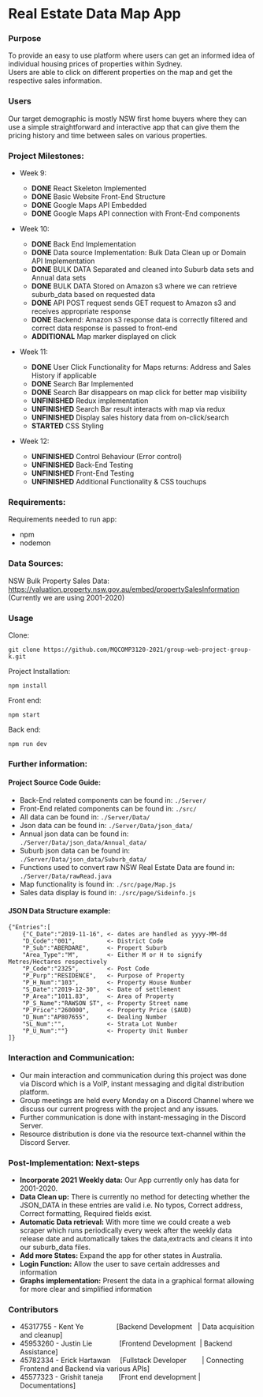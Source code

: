 # Real Estate Data Map App
### Purpose
To provide an easy to use platform where users can get an informed idea of individual housing prices of properties within Sydney.  
Users are able to click on different properties on the map and get the respective sales information.

### Users
Our target demographic is mostly NSW first home buyers where they can use a simple straightforward and interactive app that can give them the pricing history and time between sales on various properties.

### Project Milestones:
+ Week 9:
    + **DONE** React Skeleton Implemented
    + **DONE** Basic Website Front-End Structure
    + **DONE** Google Maps API Embedded
    + **DONE** Google Maps API connection with Front-End components

+ Week 10:
    + **DONE** Back End Implementation
    + **DONE** Data source Implementation: Bulk Data Clean up or Domain API Implementation
    + **DONE** BULK DATA Separated and cleaned into Suburb data sets and Annual data sets
    + **DONE** BULK DATA Stored on Amazon s3 where we can retrieve suburb_data based on requested data
    + **DONE** API POST request sends GET request to Amazon s3 and receives appropriate response
    + **DONE** Backend: Amazon s3 response data is correctly filtered and correct data response is passed to front-end
    + **ADDITIONAL** Map marker displayed on click

+ Week 11:
    + **DONE** User Click Functionality for Maps returns: Address and Sales History if applicable
    + **DONE** Search Bar Implemented
    + **DONE** Search Bar disappears on map click for better map visibility
    + **UNFINISHED** Redux implementation
    + **UNFINISHED** Search Bar result interacts with map via redux
    + **UNFINISHED** Display sales history data from on-click/search
    + **STARTED** CSS Styling

+ Week 12: 
    + **UNFINISHED** Control Behaviour (Error control)
    + **UNFINISHED** Back-End Testing 
    + **UNFINISHED** Front-End Testing
    + **UNFINISHED** Additional Functionality & CSS touchups

### Requirements:
Requirements needed to run app:
+ npm
+ nodemon

### Data Sources:
NSW Bulk Property Sales Data: https://valuation.property.nsw.gov.au/embed/propertySalesInformation  
(Currently we are using 2001-2020)
### Usage
Clone: 

```
git clone https://github.com/MQCOMP3120-2021/group-web-project-group-k.git
```

Project Installation:
```
npm install
```

Front end:

```
npm start
```

Back end:

```
npm run dev
```

### Further information:
#### Project Source Code Guide:
+ Back-End related components can be found in: `./Server/`
+ Front-End related components can be found in: `./src/`
+ All data can be found in: `./Server/Data/`
+ Json data can be found in: `./Server/Data/json_data/`
+ Annual json data can be found in: `./Server/Data/json_data/Annual_data/`
+ Suburb json data can be found in: `./Server/Data/json_data/Suburb_data/`
+ Functions used to convert raw NSW Real Estate Data are found in: `./Server/Data/rawRead.java`
+ Map functionality is found in: `./src/page/Map.js`
+ Sales data display is found in: `./src/page/Sideinfo.js`
#### JSON Data Structure example:

```
{"Entries":[
	{"C_Date":"2019-11-16", <- dates are handled as yyyy-MM-dd
	"D_Code":"001",         <- District Code
	"P_Sub":"ABERDARE",     <- Propert Suburb
	"Area_Type":"M",        <- Either M or H to signify Metres/Hectares respectively
	"P_Code":"2325",        <- Post Code
	"P_Purp":"RESIDENCE",   <- Purpose of Property
	"P_H_Num":"103",        <- Property House Number
	"S_Date":"2019-12-30",  <- Date of settlement
	"P_Area":"1011.83",     <- Area of Property
	"P_S_Name":"RAWSON ST", <- Property Street name
	"P_Price":"260000",     <- Property Price ($AUD)
	"D_Num":"AP807655",     <- Dealing Number
	"SL_Num":"",            <- Strata Lot Number
	"P_U_Num":""}           <- Property Unit Number
]}
```

### Interaction and Communication:
+ Our main interaction and communication during this project was done via Discord which is a VoIP, instant messaging and digital distribution platform.
+ Group meetings are held every Monday on a Discord Channel where we discuss our current progress with the project and any issues.
+ Further communication is done with instant-messaging in the Discord Server.
+ Resource distribution is done via the resource text-channel within the Discord Server.

### Post-Implementation: Next-steps
+ **Incorporate 2021 Weekly data:** Our App currently only has data for 2001-2020.
+ **Data Clean up:** There is currently no method for detecting whether the JSON_DATA in these entries are valid i.e. No typos, Correct address, Correct formatting, Required fields exist.
+ **Automatic Data retrieval:** With more time we could create a web scraper which runs periodically every week after the weekly data release date and automatically takes the data,extracts and cleans it into our suburb_data files.
+ **Add more States:** Expand the app for other states in Australia.
+ **Login Function:** Allow the user to save certain addresses and information
+ **Graphs implementation:** Present the data in a graphical format allowing for more clear and simplified information

### Contributors
+ 45317755 - Kent Ye                 [Backend Development   | Data acquisition and cleanup]
+ 45953260 - Justin Lie              [Frontend Development  | Backend Assistance]
+ 45782334 - Erick Hartawan     [Fullstack Developer        | Connecting Frontend and Backend via various APIs]
+ 45577323 - Grishit taneja        [Front end development | Documentations]

